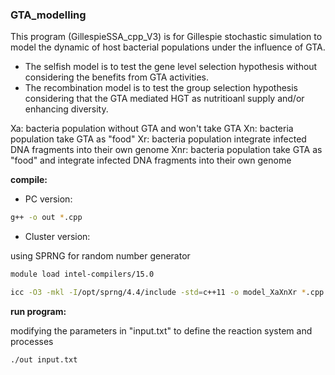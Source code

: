 ### GTA_modelling

This program (GillespieSSA_cpp_V3) is for Gillespie stochastic simulation to model the dynamic of host bacterial populations under the influence of GTA. 
* The selfish model is to test the gene level selection hypothesis without considering the benefits from GTA activities. 
* The recombination model is to test the group selection hypothesis considering that the GTA mediated HGT as nutritioanl supply and/or enhancing diversity. 


Xa: bacteria population without GTA and won't take GTA
Xn: bacteria population take GTA as "food"
Xr: bacteria population integrate infected DNA fragments into their own genome
Xnr: bacteria population take GTA as "food" and integrate infected DNA fragments into their own genome
 
 
**compile:** 

* PC version:
```bash
g++ -o out *.cpp 
```
* Cluster version:

using SPRNG for random number generator 

```bash
module load intel-compilers/15.0
```
 
```bash
icc -O3 -mkl -I/opt/sprng/4.4/include -std=c++11 -o model_XaXnXr *.cpp /opt/sprng/4.4/lib/libsprng.a
```

**run program:** 

modifying the parameters in "input.txt" to define the reaction system and processes
```bash
./out input.txt
```

